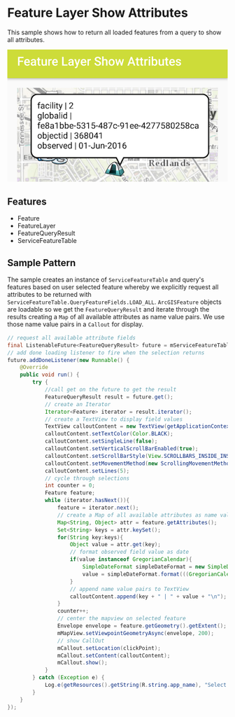 # Feature Layer Show Attributes
This sample shows how to return all loaded features from a query to show all attributes.

![Feature Layer Show Attributes App](feature-layer-show-attributes.png)

## Features
* Feature
* FeatureLayer
* FeatureQueryResult
* ServiceFeatureTable

## Sample Pattern
The sample creates an instance of `ServiceFeatureTable` and query's features based on user selected feature whereby we explicitly request all attributes to be returned with `ServiceFeatureTable.QueryFeatureFields.LOAD_ALL`. `ArcGISFeature` objects are loadable so we get the `FeatureQueryResult` and iterate through the results creating a `Map` of all available attributes as name value pairs.  We use those name value pairs in a `Callout` for display.  

```java
// request all available attribute fields
final ListenableFuture<FeatureQueryResult> future = mServiceFeatureTable.queryFeaturesAsync(query, ServiceFeatureTable.QueryFeatureFields.LOAD_ALL);
// add done loading listener to fire when the selection returns
future.addDoneListener(new Runnable() {
    @Override
    public void run() {
        try {
            //call get on the future to get the result
            FeatureQueryResult result = future.get();
            // create an Iterator
            Iterator<Feature> iterator = result.iterator();
            // create a TextView to display field values
            TextView calloutContent = new TextView(getApplicationContext());
            calloutContent.setTextColor(Color.BLACK);
            calloutContent.setSingleLine(false);
            calloutContent.setVerticalScrollBarEnabled(true);
            calloutContent.setScrollBarStyle(View.SCROLLBARS_INSIDE_INSET);
            calloutContent.setMovementMethod(new ScrollingMovementMethod());
            calloutContent.setLines(5);
            // cycle through selections
            int counter = 0;
            Feature feature;
            while (iterator.hasNext()){
                feature = iterator.next();
                // create a Map of all available attributes as name value pairs
                Map<String, Object> attr = feature.getAttributes();
                Set<String> keys = attr.keySet();
                for(String key:keys){
                    Object value = attr.get(key);
                    // format observed field value as date
                    if(value instanceof GregorianCalendar){
                        SimpleDateFormat simpleDateFormat = new SimpleDateFormat("dd-MMM-yyyy", Locale.US);
                        value = simpleDateFormat.format(((GregorianCalendar) value).getTime());
                    }
                    // append name value pairs to TextView
                    calloutContent.append(key + " | " + value + "\n");
                }
                counter++;
                // center the mapview on selected feature
                Envelope envelope = feature.getGeometry().getExtent();
                mMapView.setViewpointGeometryAsync(envelope, 200);
                // show CallOut
                mCallout.setLocation(clickPoint);
                mCallout.setContent(calloutContent);
                mCallout.show();
            }
        } catch (Exception e) {
            Log.e(getResources().getString(R.string.app_name), "Select feature failed: " + e.getMessage());
        }
    }
});
```
